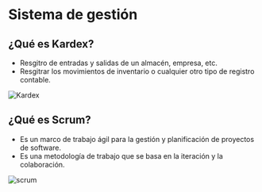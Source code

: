 # Sistema de gestión

## ¿Qué es Kardex?

+ Resgitro de entradas y salidas de un almacén, empresa, etc.
+ Resgitrar los movimientos de inventario o cualquier otro tipo de registro contable.

![Kardex](https://user-images.githubusercontent.com/115683237/222988316-436d1733-0886-4d1a-8573-ff4cdad74e91.png)

## ¿Qué es Scrum?

+ Es un marco de trabajo ágil para la gestión y planificación de proyectos de software.
+ Es una metodología de trabajo que se basa en la iteración y la colaboración.

![scrum](https://user-images.githubusercontent.com/115683237/222988309-badaa463-2a51-4b57-b962-cd3862a84922.png)